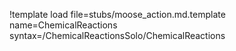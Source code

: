 !template load file=stubs/moose_action.md.template name=ChemicalReactions syntax=/ChemicalReactionsSolo/ChemicalReactions